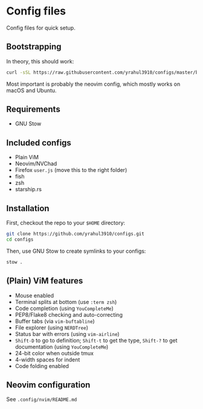 # Config files

Config files for quick setup.

## Bootstrapping

In theory, this should work:

```sh
curl -sSL https://raw.githubusercontent.com/yrahul3910/configs/master/bootstrap.sh | sh
```

Most important is probably the neovim config, which mostly works on macOS and Ubuntu.

## Requirements

* GNU Stow

## Included configs

* Plain ViM
* Neovim/NVChad
* Firefox `user.js` (move this to the right folder)
* fish
* zsh
* starship.rs

## Installation

First, checkout the repo to your `$HOME` directory:

```sh
git clone https://github.com/yrahul3910/configs.git
cd configs
```

Then, use GNU Stow to create symlinks to your configs:

```sh
stow .
```

## (Plain) ViM features

* Mouse enabled
* Terminal splits at bottom (use `:term zsh`)
* Code completion (using `YouCompleteMe`)
* PEP8/Flake8 checking and auto-correcting
* Buffer tabs (via `vim-buftabline`)
* File explorer (using `NERDTree`)
* Status bar with errors (using `vim-airline`)
* `Shift-D` to go to definition; `Shift-t` to get the type, `Shift-?` to get documentation (using `YouCompleteMe`)
* 24-bit color when outside tmux
* 4-width spaces for indent
* Code folding enabled

## Neovim configuration

See `.config/nvim/README.md`
